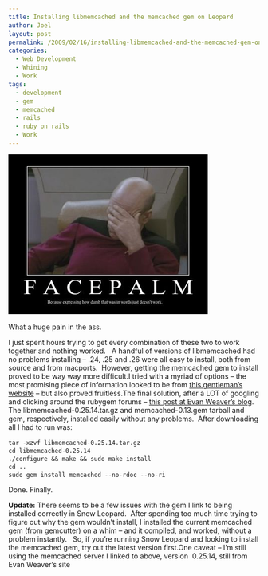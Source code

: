 ```yaml
---
title: Installing libmemcached and the memcached gem on Leopard
author: Joel
layout: post
permalink: /2009/02/16/installing-libmemcached-and-the-memcached-gem-on-leopard/index.html
categories:
  - Web Development
  - Whining
  - Work
tags:
  - development
  - gem
  - memcached
  - rails
  - ruby on rails
  - Work
---
```


![face palm](/wp-content/uploads/2009/02/facepalm.jpg)

What a huge pain in the ass.

I just spent hours trying to get every combination of these two to work
together and nothing worked.   A handful of versions of libmemcached had no
problems installing – .24, .25 and .26 were all easy to install, both from
source and from macports.  However, getting the memcached gem to install proved
to be way way more difficult.I tried with a myriad of options – the most
promising piece of information looked to be from [this gentleman’s website][2]
– but also proved fruitless.The final solution, after a LOT of googling and
clicking around the rubygem forums – [this post at Evan Weaver’s blog][3].  The
libmemcached-0.25.14.tar.gz and memcached-0.13.gem tarball and gem,
respectively, installed easily without any problems.  After downloading all I
had to run was:

```shell
tar -xzvf libmemcached-0.25.14.tar.gz
cd libmemcached-0.25.14
./configure && make && sudo make install
cd ..
sudo gem install memcached --no-rdoc --no-ri
```

Done. Finally.

**Update:** There seems to be a few issues with the gem I link
to being installed correctly in Snow Leopard.  After spending too much time
trying to figure out why the gem wouldn’t install, I installed the current
memcached gem (from gemcutter) on a whim – and it compiled, and worked, without
a problem instantly.   So, if you’re running Snow Leopard and looking to
install the memcached gem, try out the latest version first.One caveat – I’m
still using the memcached server I linked to above, version  0.25.14, still
from Evan Weaver’s site

[2]:https://shanesveller.com/2008/03/31/memcached-and-memcached-gem-on-leopard/#comment-18
[3]:https://blog.evanweaver.com/articles/2009/01/24/secret-codes/
